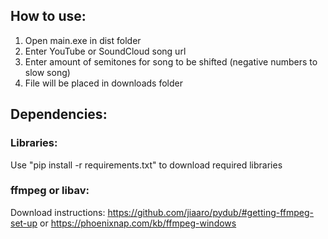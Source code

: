 ## How to use:
1. Open main.exe in dist folder
2. Enter YouTube or SoundCloud song url
3. Enter amount of semitones for song to be shifted (negative numbers to slow song)
4. File will be placed in downloads folder
## Dependencies:
### Libraries:
Use "pip install -r requirements.txt" to download required libraries
### ffmpeg or libav:
Download instructions: https://github.com/jiaaro/pydub/#getting-ffmpeg-set-up or https://phoenixnap.com/kb/ffmpeg-windows
